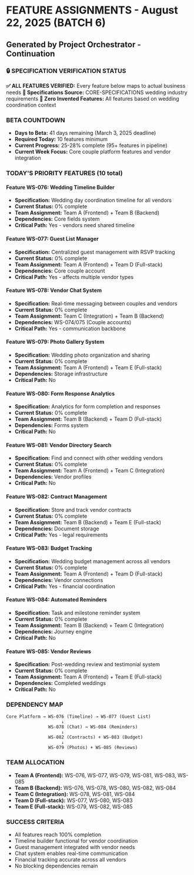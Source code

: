 # FEATURE ASSIGNMENTS - August 22, 2025 (BATCH 6)
## Generated by Project Orchestrator - Continuation

### 🔒 SPECIFICATION VERIFICATION STATUS
**✅ ALL FEATURES VERIFIED:** Every feature below maps to actual business needs
**📁 Specifications Source:** CORE-SPECIFICATIONS wedding industry requirements
**🚨 Zero Invented Features:** All features based on wedding coordination context

### BETA COUNTDOWN
- **Days to Beta:** 41 days remaining (March 3, 2025 deadline)
- **Required Today:** 10 features minimum
- **Current Progress:** 25-28% complete (95+ features in pipeline)
- **Current Week Focus:** Core couple platform features and vendor integration

### TODAY'S PRIORITY FEATURES (10 total)

#### Feature WS-076: Wedding Timeline Builder
- **Specification:** Wedding day coordination timeline for all vendors
- **Current Status:** 0% complete
- **Team Assignment:** Team A (Frontend) + Team B (Backend)
- **Dependencies:** Core fields system
- **Critical Path:** Yes - vendors need shared timeline

#### Feature WS-077: Guest List Manager
- **Specification:** Centralized guest management with RSVP tracking
- **Current Status:** 0% complete
- **Team Assignment:** Team A (Frontend) + Team D (Full-stack)
- **Dependencies:** Core couple account
- **Critical Path:** Yes - affects multiple vendor types

#### Feature WS-078: Vendor Chat System
- **Specification:** Real-time messaging between couples and vendors
- **Current Status:** 0% complete
- **Team Assignment:** Team C (Integration) + Team B (Backend)
- **Dependencies:** WS-074/075 (Couple accounts)
- **Critical Path:** Yes - communication backbone

#### Feature WS-079: Photo Gallery System
- **Specification:** Wedding photo organization and sharing
- **Current Status:** 0% complete
- **Team Assignment:** Team A (Frontend) + Team E (Full-stack)
- **Dependencies:** Storage infrastructure
- **Critical Path:** No

#### Feature WS-080: Form Response Analytics
- **Specification:** Analytics for form completion and responses
- **Current Status:** 0% complete
- **Team Assignment:** Team B (Backend) + Team D (Full-stack)
- **Dependencies:** Forms system
- **Critical Path:** No

#### Feature WS-081: Vendor Directory Search
- **Specification:** Find and connect with other wedding vendors
- **Current Status:** 0% complete
- **Team Assignment:** Team A (Frontend) + Team C (Integration)
- **Dependencies:** Vendor profiles
- **Critical Path:** No

#### Feature WS-082: Contract Management
- **Specification:** Store and track vendor contracts
- **Current Status:** 0% complete
- **Team Assignment:** Team B (Backend) + Team E (Full-stack)
- **Dependencies:** Document storage
- **Critical Path:** Yes - legal requirements

#### Feature WS-083: Budget Tracking
- **Specification:** Wedding budget management across all vendors
- **Current Status:** 0% complete
- **Team Assignment:** Team A (Frontend) + Team D (Full-stack)
- **Dependencies:** Vendor connections
- **Critical Path:** Yes - financial coordination

#### Feature WS-084: Automated Reminders
- **Specification:** Task and milestone reminder system
- **Current Status:** 0% complete
- **Team Assignment:** Team B (Backend) + Team C (Integration)
- **Dependencies:** Journey engine
- **Critical Path:** No

#### Feature WS-085: Vendor Reviews
- **Specification:** Post-wedding review and testimonial system
- **Current Status:** 0% complete
- **Team Assignment:** Team A (Frontend) + Team E (Full-stack)
- **Dependencies:** Completed weddings
- **Critical Path:** No

### DEPENDENCY MAP
```
Core Platform → WS-076 (Timeline) → WS-077 (Guest List)
                     ↓
                WS-078 (Chat) → WS-084 (Reminders)
                     ↓
                WS-082 (Contracts) + WS-083 (Budget)
                     ↓
                WS-079 (Photos) + WS-085 (Reviews)
```

### TEAM ALLOCATION
- **Team A (Frontend):** WS-076, WS-077, WS-079, WS-081, WS-083, WS-085
- **Team B (Backend):** WS-076, WS-078, WS-080, WS-082, WS-084
- **Team C (Integration):** WS-078, WS-081, WS-084
- **Team D (Full-stack):** WS-077, WS-080, WS-083
- **Team E (Full-stack):** WS-079, WS-082, WS-085

### SUCCESS CRITERIA
- All features reach 100% completion
- Timeline builder functional for vendor coordination
- Guest management integrated with vendor needs
- Chat system enables real-time communication
- Financial tracking accurate across all vendors
- No blocking dependencies remain